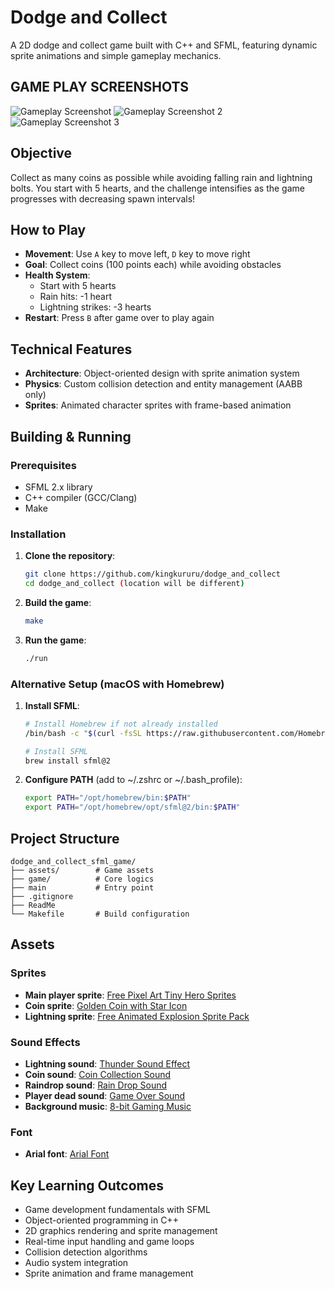 # Dodge and Collect 

A 2D dodge and collect game built with C++ and SFML, featuring dynamic sprite animations and simple gameplay mechanics.

## GAME PLAY SCREENSHOTS

![Gameplay Screenshot](https://github.com/kingkururu/dodge_and_collect_sfml_game/blob/7048d6198fbc1bb4d38b9a0891bf4af93c9bfefd/readmescreenshot/screenshot1.png)
![Gameplay Screenshot 2](https://github.com/kingkururu/dodge_and_collect_sfml_game/blob/7048d6198fbc1bb4d38b9a0891bf4af93c9bfefd/readmescreenshot/Screenshot2.png)
![Gameplay Screenshot 3](https://github.com/kingkururu/dodge_and_collect_sfml_game/blob/7048d6198fbc1bb4d38b9a0891bf4af93c9bfefd/readmescreenshot/screenshot3.png)

## Objective

Collect as many coins as possible while avoiding falling rain and lightning bolts. You start with 5 hearts, and the challenge intensifies as the game progresses with decreasing spawn intervals!

## How to Play

- **Movement**: Use `A` key to move left, `D` key to move right
- **Goal**: Collect coins (100 points each) while avoiding obstacles
- **Health System**: 
  - Start with 5 hearts
  - Rain hits: -1 heart
  - Lightning strikes: -3 hearts
- **Restart**: Press `B` after game over to play again

## Technical Features

- **Architecture**: Object-oriented design with sprite animation system
- **Physics**: Custom collision detection and entity management (AABB only)
- **Sprites**: Animated character sprites with frame-based animation

## Building & Running

### Prerequisites
- SFML 2.x library
- C++ compiler (GCC/Clang)
- Make

### Installation

1. **Clone the repository**:
   ```bash
   git clone https://github.com/kingkururu/dodge_and_collect
   cd dodge_and_collect (location will be different)
   ```

2. **Build the game**:
   ```bash
   make
   ```

3. **Run the game**:
   ```bash
   ./run
   ```

### Alternative Setup (macOS with Homebrew)

1. **Install SFML**:
   ```bash
   # Install Homebrew if not already installed
   /bin/bash -c "$(curl -fsSL https://raw.githubusercontent.com/Homebrew/install/HEAD/install.sh)"
   
   # Install SFML
   brew install sfml@2
   ```

2. **Configure PATH** (add to ~/.zshrc or ~/.bash_profile):
   ```bash
   export PATH="/opt/homebrew/bin:$PATH"
   export PATH="/opt/homebrew/opt/sfml@2/bin:$PATH"
   ```

## Project Structure

```
dodge_and_collect_sfml_game/
├── assets/        # Game assets 
├── game/          # Core logics
├── main           # Entry point
├── .gitignore     
├── ReadMe         
└── Makefile       # Build configuration
```

## Assets

### Sprites
- **Main player sprite**: [Free Pixel Art Tiny Hero Sprites](https://craftpix.net/freebies/free-pixel-art-tiny-hero-sprites/)
- **Coin sprite**: [Golden Coin with Star Icon](https://www.vecteezy.com/vector-art/2695182-golden-coin-with-star-icon-in-pixel-style-vector-illustration)
- **Lightning sprite**: [Free Animated Explosion Sprite Pack](https://craftpix.net/freebies/free-animated-explosion-sprite-pack/?num=1&count=21&sq=lightning&pos=6)

### Sound Effects
- **Lightning sound**: [Thunder Sound Effect](https://freesound.org/people/newlocknew/sounds/696391/)
- **Coin sound**: [Coin Collection Sound](https://freesound.org/people/LoafDV/sounds/554803/)
- **Raindrop sound**: [Rain Drop Sound](https://freesound.org/people/rombart/sounds/186747/)
- **Player dead sound**: [Game Over Sound](https://freesound.org/people/Khrinx/sounds/333694/)
- **Background music**: [8-bit Gaming Music](https://pixabay.com/music/video-games-flat-8-bit-gaming-music-instrumental-211547/)

### Font
- **Arial font**: [Arial Font](https://font.download/font/arial)

## Key Learning Outcomes

- Game development fundamentals with SFML
- Object-oriented programming in C++
- 2D graphics rendering and sprite management
- Real-time input handling and game loops
- Collision detection algorithms
- Audio system integration
- Sprite animation and frame management
